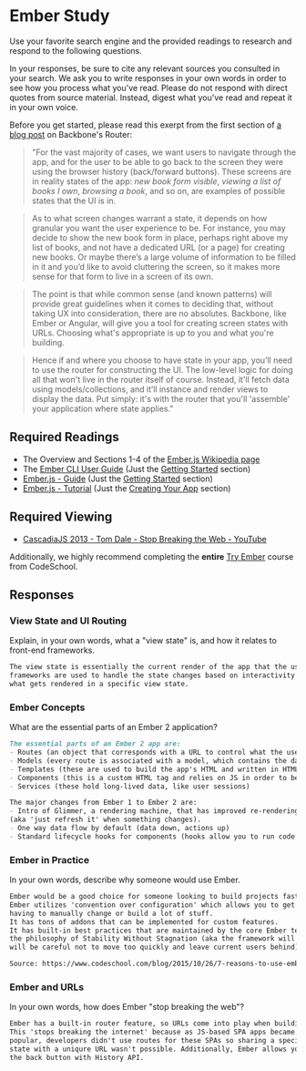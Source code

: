 # Ember Study

Use your favorite search engine and the provided readings to research and
respond to the following questions.

In your responses, be sure to cite any relevant sources you consulted in your
search. We ask you to write responses in your own words in order to see how you
process what you've read. Please do not respond with direct quotes from source
material. Instead, digest what you've read and repeat it in your own voice.

Before you get started, please read this exerpt from the first section of [a
blog post](http://pragmatic-backbone.com/routing-and-controllers) on
    Backbone's Router:

>"For the vast majority of cases, we want users to navigate through the app, and for the user to be able to go back to the screen they were using the browser history (back/forward buttons). These screens are in reality states of the app: *new book form visible*, *viewing a list of books I own*, *browsing a book*, and so on, are examples of possible states that the UI is in.

>As to what screen changes warrant a state, it depends on how granular you want the user experience to be. For instance, you may decide to show the new book form in place, perhaps right above my list of books, and not have a dedicated URL (or a page) for creating new books. Or maybe there’s a large volume of information to be filled in it and you’d like to avoid cluttering the screen, so it makes more sense for that form to live in a screen of its own.

>The point is that while common sense (and known patterns) will provide great guidelines when it comes to deciding that, without taking UX into consideration, there are no absolutes. Backbone, like Ember or Angular, will give you a tool for creating screen states with URLs. Choosing what's appropriate is up to you and what you're building.

>Hence if and where you choose to have state in your app, you’ll need to use the router for constructing the UI. The low-level logic for doing all that won't live in the router itself of course. Instead, it'll fetch data using models/collections, and it’ll instance and render views to display the data. Put simply: it's with the router that you'll 'assemble' your application where state applies."

## Required Readings

-   The Overview and Sections 1-4 of the [Ember.js Wikipedia page](https://en.wikipedia.org/wiki/Ember.js)
-   The [Ember CLI User Guide](http://ember-cli.com/user-guide/) (Just the
[Getting Started](https://ember-cli.com/user-guide/#getting-started) section)
-   [Ember.js - Guide](https://guides.emberjs.com/v2.11.0/getting-started/) (Just the
[Getting Started](https://guides.emberjs.com/v2.11.0/getting-started/) section)
-   [Ember.js - Tutorial](https://guides.emberjs.com/v2.11.0/tutorial/ember-cli/) (Just
the [Creating Your App](https://guides.emberjs.com/v2.11.0/tutorial/ember-cli/) section)

## Required Viewing

-   [CascadiaJS 2013 - Tom Dale - Stop Breaking the Web - YouTube](https://www.youtube.com/watch?v=BQ6at0addi4)

Additionally, we highly recommend completing the **entire** [Try
Ember](https://www.codeschool.com/courses/try-ember) course from CodeSchool.

## Responses

### View State and UI Routing

Explain, in your own words, what a "view state" is, and how it relates to
 front-end frameworks.

```md
The view state is essentially the current render of the app that the user sees. Front-end
frameworks are used to handle the state changes based on interactivity within the app, and manages
what gets rendered in a specific view state.
```

### Ember Concepts

What are the essential parts of an Ember 2 application?

```md
The essential parts of an Ember 2 app are:
- Routes (an object that corresponds with a URL to control what the user sees)
- Models (every route is associated with a model, which contains the data associated with the current state of the app)
- Templates (these are used to build the app's HTML and written in HTMLBars, a variation of Handlebars)
- Components (this is a custom HTML tag and relies on JS in order to be implemented. Components 'own' their data)
- Services (these hold long-lived data, like user sessions)

The major changes from Ember 1 to Ember 2 are:
- Intro of Glimmer, a rendering machine, that has improved re-rendering performance.
(aka 'just refresh it' when something changes).
- One way data flow by default (data down, actions up)
- Standard lifecycle hooks for components (hooks allow you to run code at specific times in a component's life)
```

### Ember in Practice

In your own words, describe why someone would use Ember.

```md
Ember would be a good choice for someone looking to build projects faster, no matter the size.
Ember utilizes 'convention over configuration' which allows you to get started right away, without
having to manually change or build a lot of stuff.
It has tons of addons that can be implemented for custom features.
It has built-in best practices that are maintained by the core Ember team, which follows
the philosophy of Stability Without Stagnation (aka the framework will continue to evolve, but
will be careful not to move too quickly and leave current users behind).

Source: https://www.codeschool.com/blog/2015/10/26/7-reasons-to-use-ember-js/
```

### Ember and URLs

In your own words, how does Ember "stop breaking the web"?

```md
Ember has a built-in router feature, so URLs come into play when building your SPA in Ember.
This 'stops breaking the internet' because as JS-based SPA apps became more and more
popular, developers didn't use routes for these SPAs so sharing a specific view
state with a uniqure URL wasn't possible. Additionally, Ember allows your app to utilize
the back button with History API.
```
